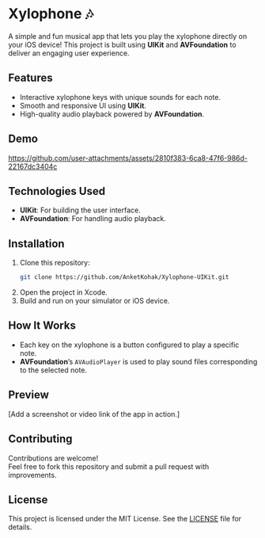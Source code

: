 # Xylophone 🎶

A simple and fun musical app that lets you play the xylophone directly on your iOS device! This project is built using **UIKit** and **AVFoundation** to deliver an engaging user experience.

## Features
- Interactive xylophone keys with unique sounds for each note.
- Smooth and responsive UI using **UIKit**.
- High-quality audio playback powered by **AVFoundation**.

## Demo

https://github.com/user-attachments/assets/2810f383-6ca8-47f6-986d-22167dc3404c


## Technologies Used
- **UIKit**: For building the user interface.
- **AVFoundation**: For handling audio playback.

## Installation
1. Clone this repository:
   ```bash
   git clone https://github.com/AnketKohak/Xylophone-UIKit.git
2. Open the project in Xcode.  
3. Build and run on your simulator or iOS device.  

## How It Works  
- Each key on the xylophone is a button configured to play a specific note.  
- **AVFoundation**’s `AVAudioPlayer` is used to play sound files corresponding to the selected note.  

## Preview  
[Add a screenshot or video link of the app in action.]  

## Contributing  
Contributions are welcome!  
Feel free to fork this repository and submit a pull request with improvements.  

## License  
This project is licensed under the MIT License. See the [LICENSE](LICENSE) file for details.  

